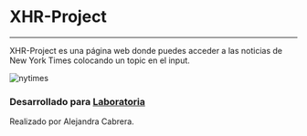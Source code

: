 # XHR-Project 
---
XHR-Project es una página web donde puedes acceder a las noticias de New York Times colocando un topic en el input. 

![nytimes](https://user-images.githubusercontent.com/32287306/36474592-f81ff4e6-16c5-11e8-8614-0479899ee8ca.png)

### Desarrollado para [Laboratoria](http://laboratoria.la) 

Realizado por Alejandra Cabrera.
